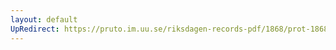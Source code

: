 ```yaml
---
layout: default
UpRedirect: https://pruto.im.uu.se/riksdagen-records-pdf/1868/prot-1868--ak--404/prot-1868--ak--404_021.pdf
---
```


